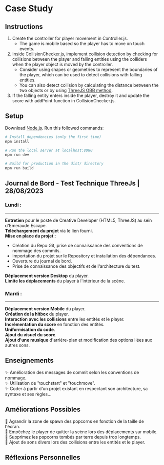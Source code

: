 # Case Study

## Instructions
1. Create the controller for player movement in Controller.js.
    - The game is mobile based so the player has to move on touch events.
2. Inside CollisionChecker.js, implement collision detection by checking for collisions between the player and falling entities using the colliders when the player object is moved by the controller.
    - Consider using shapes or geometries to represent the boundaries of the player, which can be used to detect collisions with falling entities.
    - You can also detect collision by calculating the distance between the two objects or by using [ThreeJS OBB method](https://threejs.org/examples/#webgl_math_obb).
3. If the falling entity enters inside the player, destroy it and update the score with addPoint function in CollisionChecker.js.  

## Setup
Download [Node.js](https://nodejs.org/en/download/).
Run this followed commands:

``` bash
# Install dependencies (only the first time)
npm install

# Run the local server at localhost:8080
npm run dev

# Build for production in the dist/ directory
npm run build
```

## Journal de Bord - Test Technique ThreeJs | 28/08/2023
### Lundi :
---
**Entretien** pour le poste de Creative Developer (HTML5, ThreeJS) au sein d'Emeraude Escape.  
**Téléchargement du projet** via le lien fourni.  
**Mise en place du projet :**

- Création du Repo Git, prise de connaissance des conventions de nommage des commits.
- Importation du projet sur le Repository et installation des dépendances.
- Ouverture du journal de bord.
- Prise de connaissance des objectifs et de l'architecture du test.
  
**Déplacement version Desktop** du player.  
**Limite les déplacements** du player à l'intérieur de la scène.  

### Mardi :
---
**Déplacement version Mobile** du player.  
**Création de la hitbox** du player.  
**Interaction avec les collisions** entre les entités et le player.  
**Incrémentation du score** en fonction des entités.  
**Uniformisation du code**.  
**Ajout du visuel du score**.  
**Ajout d'une musique** d'arrière-plan et modification des options liées aux autres sons.  

## Enseignements
✨ Amélioration des messages de commit selon les conventions de nommage.  
✨ Utilisation de "touchstart" et "touchmove".  
✨ Coder à partir d'un projet existant en respectant son architecture, sa syntaxe et ses règles...  

## Améliorations Possibles
🚀 Agrandir la zone de spawn des popcorns en fonction de la taille de l'écran.  
🚀 Empêchez le player de quitter la scène lors des déplacements sur mobile.  
🚀 Supprimez les popcorns tombés par terre depuis trop longtemps.  
🚀 Ajout de sons divers lors des collisions entre les entités et le player.  

## Réflexions Personnelles

